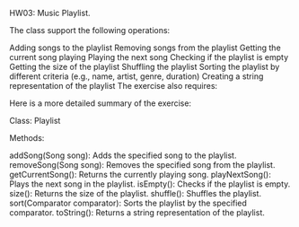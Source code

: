 HW03: Music Playlist.

The class support the following operations:

Adding songs to the playlist
Removing songs from the playlist
Getting the current song playing
Playing the next song
Checking if the playlist is empty
Getting the size of the playlist
Shuffling the playlist
Sorting the playlist by different criteria (e.g., name, artist, genre, duration)
Creating a string representation of the playlist
The exercise also requires:


Here is a more detailed summary of the exercise:

Class: Playlist

Methods:

addSong(Song song): Adds the specified song to the playlist.
removeSong(Song song): Removes the specified song from the playlist.
getCurrentSong(): Returns the currently playing song.
playNextSong(): Plays the next song in the playlist.
isEmpty(): Checks if the playlist is empty.
size(): Returns the size of the playlist.
shuffle(): Shuffles the playlist.
sort(Comparator<Song> comparator): Sorts the playlist by the specified comparator.
toString(): Returns a string representation of the playlist.
